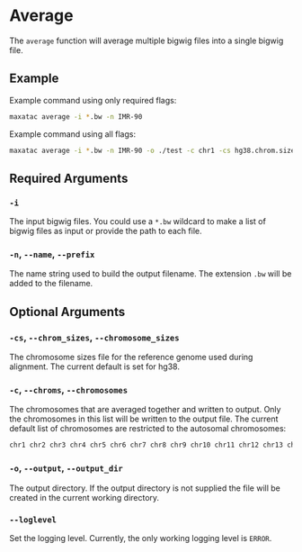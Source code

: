 # Average

The `average` function will average multiple bigwig files into a single bigwig file.

## Example

Example command using only required flags:

```bash
maxatac average -i *.bw -n IMR-90
```

Example command using all flags:

```bash
maxatac average -i *.bw -n IMR-90 -o ./test -c chr1 -cs hg38.chrom.sizes
```

## Required Arguments

### `-i`

The input bigwig files. You could use a `*.bw` wildcard to make a list of bigwig files as input or provide the path to each file.

### `-n`, `--name`, `--prefix`

The name string used to build the output filename. The extension `.bw` will be added to the filename.

## Optional Arguments

### `-cs`, `--chrom_sizes`, `--chromosome_sizes`

The chromosome sizes file for the reference genome used during alignment. The current default is set for hg38.

### `-c`, `--chroms`, `--chromosomes`

The chromosomes that are averaged together and written to output. Only the chromosomes in this list will be written to the output file. The current default list of chromosomes are restricted to the autosomal chromosomes:

```bash
chr1 chr2 chr3 chr4 chr5 chr6 chr7 chr8 chr9 chr10 chr11 chr12 chr13 chr14 chr15 chr16 chr17 chr18 chr19 chr20 chr21 chr22
```

### `-o`, `--output`, `--output_dir`

The output directory. If the output directory is not supplied the file will be created in the current working directory.

### `--loglevel`

Set the logging level. Currently, the only working logging level is `ERROR`.
